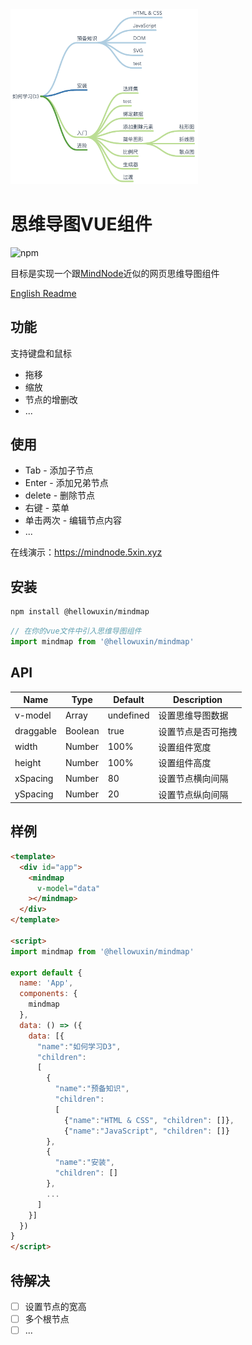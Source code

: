 <img src="./public/mindmap.png" width="300"/>

# 思维导图VUE组件

![npm](https://img.shields.io/npm/v/@hellowuxin/mindmap)

目标是实现一个跟[MindNode](https://mindnode.com)近似的网页思维导图组件

[English Readme](./README.md)

## 功能

支持键盘和鼠标

- 拖移
- 缩放
- 节点的增删改
- ...

## 使用

- Tab - 添加子节点
- Enter - 添加兄弟节点
- delete - 删除节点
- 右键 - 菜单
- 单击两次 - 编辑节点内容
- ...

在线演示：<https://mindnode.5xin.xyz>

## 安装

```sh
npm install @hellowuxin/mindmap
```

```js
// 在你的vue文件中引入思维导图组件
import mindmap from '@hellowuxin/mindmap'
```

## API

| Name      | Type   | Default   | Description      |
| ---       | ---    | ---       | ---              |
| v-model   | Array  | undefined | 设置思维导图数据    |
| draggable | Boolean| true      | 设置节点是否可拖拽  |
| width     | Number | 100%      | 设置组件宽度       |
| height    | Number | 100%      | 设置组件高度       |
| xSpacing  | Number | 80        | 设置节点横向间隔    |
| ySpacing  | Number | 20        | 设置节点纵向间隔    |

## 样例

```html
<template>
  <div id="app">
    <mindmap
      v-model="data"
    ></mindmap>
  </div>
</template>

<script>
import mindmap from '@hellowuxin/mindmap'

export default {
  name: 'App',
  components: {
    mindmap
  },
  data: () => ({
    data: [{
      "name":"如何学习D3",
      "children":
      [
        {
          "name":"预备知识",
          "children":
          [
            {"name":"HTML & CSS", "children": []},
            {"name":"JavaScript", "children": []}
        },
        {
          "name":"安装",
          "children": []
        },
        ...
      ]
    }]
  })
}
</script>
```

## 待解决

- [ ] 设置节点的宽高
- [ ] 多个根节点
- [ ] ...
